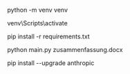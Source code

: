 python -m venv venv

venv\Scripts\activate

pip install -r requirements.txt

python main.py zusammenfassung.docx 

pip install --upgrade anthropic